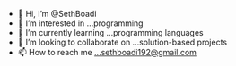 - 👋 Hi, I’m @SethBoadi
- 👀 I’m interested in ...programming
- 🌱 I’m currently learning ...programming languages  
- 💞️ I’m looking to collaborate on ...solution-based projects 
- 📫 How to reach me ...sethboadi192@gmail.com

<!---
SethBoadi/SethBoadi is a ✨ special ✨ repository because its `README.md` (this file) appears on your GitHub profile.
You can click the Preview link to take a look at your changes.
--->
